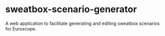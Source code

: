 # sweatbox-scenario-generator
A web application to facilitate generating and editing sweatbox scenarios for Euroscope.
